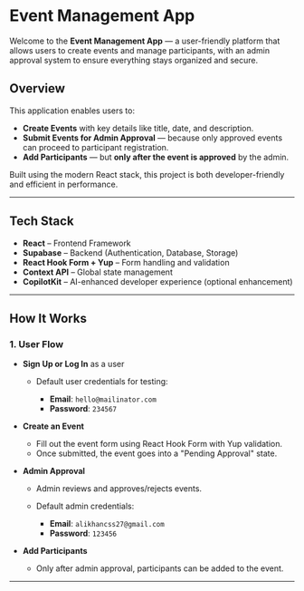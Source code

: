 
# Event Management App

Welcome to the **Event Management App** — a user-friendly platform that allows users to create events and manage participants, with an admin approval system to ensure everything stays organized and secure.

## Overview

This application enables users to:

* **Create Events** with key details like title, date, and description.
* **Submit Events for Admin Approval** — because only approved events can proceed to participant registration.
* **Add Participants** — but **only after the event is approved** by the admin.

Built using the modern React stack, this project is both developer-friendly and efficient in performance.

---

## Tech Stack

* **React** – Frontend Framework
* **Supabase** – Backend (Authentication, Database, Storage)
* **React Hook Form + Yup** – Form handling and validation
* **Context API** – Global state management
* **CopilotKit** – AI-enhanced developer experience (optional enhancement)

---

## How It Works

### 1. User Flow

* **Sign Up or Log In** as a user

  * Default user credentials for testing:

    * **Email**: `hello@mailinator.com`
    * **Password**: `234567`

* **Create an Event**

  * Fill out the event form using React Hook Form with Yup validation.
  * Once submitted, the event goes into a "Pending Approval" state.

* **Admin Approval**

  * Admin reviews and approves/rejects events.
  * Default admin credentials:

    * **Email**: `alikhancss27@gmail.com`
    * **Password**: `123456`

* **Add Participants**

  * Only after admin approval, participants can be added to the event.

---
